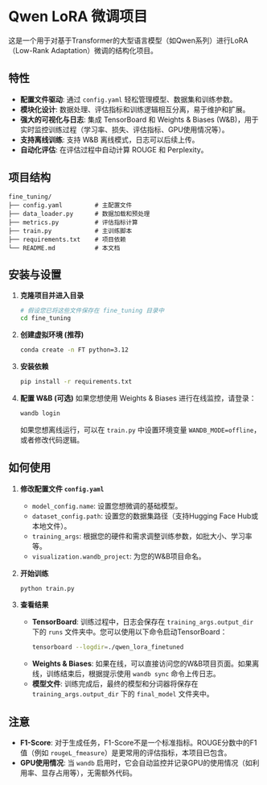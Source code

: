 # Qwen LoRA 微调项目

这是一个用于对基于Transformer的大型语言模型（如Qwen系列）进行LoRA（Low-Rank Adaptation）微调的结构化项目。

## 特性

- **配置文件驱动**: 通过 `config.yaml` 轻松管理模型、数据集和训练参数。
- **模块化设计**: 数据处理、评估指标和训练逻辑相互分离，易于维护和扩展。
- **强大的可视化与日志**: 集成 TensorBoard 和 Weights & Biases (W&B)，用于实时监控训练过程（学习率、损失、评估指标、GPU使用情况等）。
- **支持离线训练**: 支持 W&B 离线模式，日志可以后续上传。
- **自动化评估**: 在评估过程中自动计算 ROUGE 和 Perplexity。

## 项目结构

```
fine_tuning/
├── config.yaml         # 主配置文件
├── data_loader.py      # 数据加载和预处理
├── metrics.py          # 评估指标计算
├── train.py            # 主训练脚本
├── requirements.txt    # 项目依赖
└── README.md           # 本文档
```

## 安装与设置

1.  **克隆项目并进入目录**
    ```bash
    # 假设您已将这些文件保存在 fine_tuning 目录中
    cd fine_tuning
    ```

2.  **创建虚拟环境 (推荐)**
    ```bash
    conda create -n FT python=3.12
    ```

3.  **安装依赖**
    ```bash
    pip install -r requirements.txt
    ```

4.  **配置 W&B (可选)**
    如果您想使用 Weights & Biases 进行在线监控，请登录：
    ```bash
    wandb login
    ```
    如果您想离线运行，可以在 `train.py` 中设置环境变量 `WANDB_MODE=offline`，或者修改代码逻辑。

## 如何使用

1.  **修改配置文件 `config.yaml`**
    - `model_config.name`: 设置您想微调的基础模型。
    - `dataset_config.path`: 设置您的数据集路径（支持Hugging Face Hub或本地文件）。
    - `training_args`: 根据您的硬件和需求调整训练参数，如批大小、学习率等。
    - `visualization.wandb_project`: 为您的W&B项目命名。

2.  **开始训练**
    ```bash
    python train.py
    ```

3.  **查看结果**
    - **TensorBoard**: 训练过程中，日志会保存在 `training_args.output_dir` 下的 `runs` 文件夹中。您可以使用以下命令启动TensorBoard：
      ```bash
      tensorboard --logdir=./qwen_lora_finetuned
      ```
    - **Weights & Biases**: 如果在线，可以直接访问您的W&B项目页面。如果离线，训练结束后，根据提示使用 `wandb sync` 命令上传日志。
    - **模型文件**: 训练完成后，最终的模型和分词器将保存在 `training_args.output_dir` 下的 `final_model` 文件夹中。

## 注意

- **F1-Score**: 对于生成任务，F1-Score不是一个标准指标。ROUGE分数中的F1值（例如 `rougeL_fmeasure`）是更常用的评估指标，本项目已包含。
- **GPU使用情况**: 当 `wandb` 启用时，它会自动监控并记录GPU的使用情况（如利用率、显存占用等），无需额外代码。
